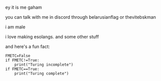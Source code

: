 ey it is me gaham

you can talk with me in discord through belarusianflag or thevitebskman

i am male

i love making esolangs. and some other stuff

and here's a fun fact:
```
FMETC=False
if FMETC!=True:
    print("Turing incomplete")
if FMETC==True:
    print("Turing complete")
```
